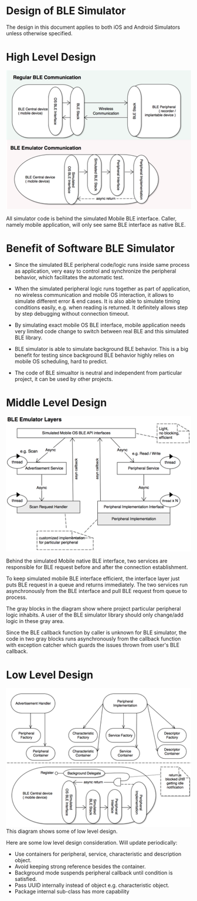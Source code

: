 # Design of BLE Simulator

The design in this document applies to both iOS and Android Simulators unless otherwise specified.


# High Level Design
![N|Solid](high-level-design.png)

All simulator code is behind the simulated Mobile BLE interface. Caller, namely mobile application, will only see same BLE interface as native BLE.

# Benefit of Software BLE Simulator
* Since the simulated BLE peripheral code/logic runs inside same process as application, very easy to control and synchronize the peripheral behavior, which facilitates the automatic test.

* When the simulated peripheral logic runs together as part of application, no wireless communication and mobile OS interaction, it allows to simulate different error & end cases. It is also able to simulate timing conditions easily, e.g. when reading is returned. It definitely allows step by step debugging without connection timeout.

* By simulating exact mobile OS BLE interface, mobile application needs very limited code change to switch between real BLE and this simulated BLE library.

* BLE simulator is able to simulate background BLE behavior. This is a big benefit for testing since background BLE behavior highly relies on mobile OS scheduling, hard to predict.

* The code of BLE simualtor is neutral and independent from particular project, it can be used by other projects. 


# Middle Level Design
![N|Solid](middle-level-design.png)

Behind the simulated Mobile native BLE interface, two services are responsible for BLE request before and after the connection establishment.

To keep simulated mobile BLE interface efficient, the interface layer just puts BLE request in a queue and returns immediately. The two services run asynchronously from the BLE interface and pull BLE request from queue to process.

The gray blocks in the diagram show where project particular peripheral logic inhabits. A user of the BLE simulator library should only change/add logic in these gray area.

Since the BLE callback function by caller is unknown for BLE simulator, the code in two gray blocks runs asynchronously from the callback function with exception catcher which guards the issues thrown from user's BLE callback.

# Low Level Design
![N|Solid](low-level-design.png)
This diagram shows some of low level design.

Here are some low level design consideration. Will update periodically:

 - Use containers for peripheral, service, characteristic and description object.
 - Avoid keeping strong reference besides the container. 
 - Background mode suspends peripheral callback until condition is satisfied.
 - Pass UUID internally instead of object e.g. characteristic object.
 - Package internal sub-class has more capability


 